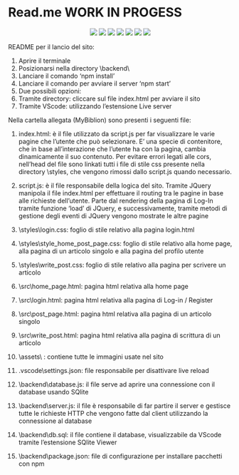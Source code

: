 # Read.me WORK IN PROGESS


<div align="center">
  <img src="https://img.shields.io/badge/HTML5-E34F26?style=for-the-badge&logo=html5&logoColor=white">
  <img src="https://img.shields.io/badge/CSS3-1572B6?style=for-the-badge&logo=css3&logoColor=white">
  <img src="https://img.shields.io/badge/JavaScript-323330?style=for-the-badge&logo=javascript&logoColor=F7DF1E">
  <img src="https://img.shields.io/badge/SQLite-07405E?style=for-the-badge&logo=sqlite&logoColor=white">
  <img src="https://img.shields.io/badge/Bootstrap-563D7C?style=for-the-badge&logo=bootstrap&logoColor=white">
  <img src="https://img.shields.io/badge/Node.js-43853D?style=for-the-badge&logo=node.js&logoColor=white">
  <img src="https://img.shields.io/badge/GIT-E44C30?style=for-the-badge&logo=git&logoColor=white">
 
</div>

README per il lancio del sito:
1.	Aprire il terminale 
2.	Posizionarsi nella directory \backend\
3.	Lanciare il comando ‘npm install’
4.	Lanciare il comando per avviare il server ‘npm start’
5.	Due possibili opzioni:
1.	Tramite directory: cliccare sul file index.html per avviare il sito
2.	Tramite VScode: utilizzando l’estensione Live server

Nella cartella allegata (MyBiblion) sono presenti i seguenti file:
1.	index.html: è il file utilizzato da script.js per far visualizzare le varie pagine che l’utente che può selezionare. E’ una specie di contenitore, che in base all’interazione che l’utente ha con la pagina, cambia dinamicamente il suo contenuto. Per evitare errori legati alle cors, nell’head del file sono linkati tutti i file di stile css presente nella directory \styles, che vengono rimossi dallo script.js quando necessario.

2.	script.js: è il file responsabile della logica del sito. Tramite JQuery manipola il file index.html per effettuare il routing tra le pagine in base alle richieste dell’utente. Parte dal rendering della pagina di Log-In tramite 
funzione ‘load’ di JQuery, e successivamente, tramite metodi di gestione degli eventi di JQuery vengono mostrate le altre pagine

3.	\styles\login.css: foglio di stile relativo alla pagina login.html
4.	\styles\style_home_post_page.css: foglio di stile relativo alla home page, alla pagina di un articolo singolo e alla pagina del profilo utente
5.	\styles\write_post.css: foglio di stile relativo alla pagina per scrivere un articolo
6.	\src\home_page.html: pagina html relativa alla home page
7.	\src\login.html: pagina html relativa alla pagina di Log-in / Register
8.	\src\post_page.html: pagina html relativa alla pagina  di un articolo singolo
9.	\src\write_post.html: pagina html relativa alla pagina di scrittura di un articolo
10.	\assets\ : contiene tutte le immagini usate nel sito
11.	\.vscode\settings.json: file responsabile per disattivare live reload
12.	\backend\database.js: il file serve ad aprire una connessione con il database usando SQlite
13.	\backend\server.js: il file è responsabile di far partire il server e gestisce tutte le richieste HTTP che vengono fatte dal client utilizzando la connessione al database
14.	\backend\db.sql: il file contiene il database, visualizzabile da VScode tramite l’estensione SQlite Viewer
15.	\backend\package.json: file di configurazione per installare pacchetti con npm
